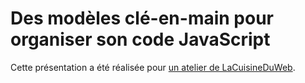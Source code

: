 Des modèles clé-en-main pour organiser son code JavaScript
===============

Cette présentation a été réalisée pour [un atelier de LaCuisineDuWeb](http://www.lacuisineduweb.com/ai1ec_event/des-modeles-cle-en-main-pour-organiser-son-code-javascript?instance_id=).
